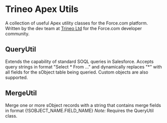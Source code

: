Trineo Apex Utils
=================

A collection of useful Apex utility classes for the Force.com platform.
Written by the dev team at [Trineo Ltd](http://www.trineo.co.nz) for the Force.com developer community.


QueryUtil
---------

Extends the capability of standard SOQL queries in Salesforce.
Accepts query strings in format "Select * From ..." and dynamically replaces "*" with all fields for the sObject table being queried. Custom objects are also supported.

MergeUtil
---------

Merge one or more sObject records with a string that contains merge fields in format {!SOBJECT_NAME.FIELD_NAME}
*Note:* Requires the QueryUtil class.


